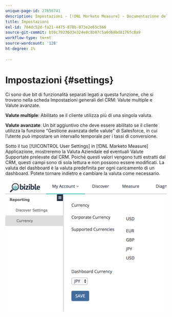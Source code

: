 ```yaml
---
unique-page-id: 27656741
description: Impostazioni - [!DNL Marketo Measure] - Documentazione del prodotto
title: Impostazioni
exl-id: 704dc52d-fa21-4475-878b-073e2e65c566
source-git-commit: b59c79236d3e324e8c8b07c5a6d68bd8176fc8a9
workflow-type: tm+mt
source-wordcount: '128'
ht-degree: 1%

---
```


# Impostazioni {#settings}

Ci sono due bit di funzionalità separati legati a questa funzione, che si trovano nella scheda Impostazioni generali del CRM: Valute multiple e Valute avanzate.

**Valute multiple**: Abilitato se il cliente utilizza più di una singola valuta.

**Valute avanzate**: Un bit aggiuntivo che deve essere abilitato se il cliente utilizza la funzione &quot;Gestione avanzata delle valute&quot; di Salesforce, in cui l’utente può impostare un intervallo temporale per i tassi di conversione.

Sotto il tuo [!UICONTROL User Settings] in [!DNL Marketo Measure] Applicazione, mostreremo la Valuta Aziendale ed eventuali Valute Supportate prelevate dal CRM. Poiché questi valori vengono tutti estratti dal CRM, questi campi sono di sola lettura e non possono essere modificati. La valuta del dashboard è la valuta predefinita per ogni caricamento di un dashboard. Potete tornare indietro e cambiare la valuta come necessario.

![](assets/one-1.png)
